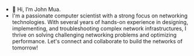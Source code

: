 - 👋 Hi, I’m John Mua.
- I'm a passionate computer scientist with a strong focus on networking technologies. With several years of hands-on experience in designing, implementing, and troubleshooting complex network infrastructures, I thrive on solving challenging networking problems and optimizing performance. Let's connect and collaborate to build the networks of tomorrow!

<!---
johnmua/johnmua is a ✨ special ✨ repository because its `README.md` (this file) appears on your GitHub profile.
You can click the Preview link to take a look at your changes.
--->
